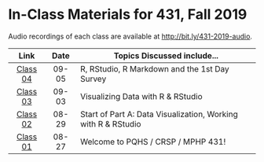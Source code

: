 # In-Class Materials for 431, Fall 2019

Audio recordings of each class are available at http://bit.ly/431-2019-audio.

Link | Date | Topics Discussed include...
:----------: | :----------: | ------------------------------------------------------------------------------
[Class 04](https://github.com/THOMASELOVE/2019-431/tree/master/CLASSES/CLASS04) | 09-05 | R, RStudio, R Markdown and the 1st Day Survey
[Class 03](https://github.com/THOMASELOVE/2019-431/tree/master/CLASSES/CLASS03) | 09-03 | Visualizing Data with R & RStudio
[Class 02](https://github.com/THOMASELOVE/2019-431/tree/master/CLASSES/CLASS02) | 08-29 | Start of Part A: Data Visualization, Working with R & RStudio
[Class 01](https://github.com/THOMASELOVE/2019-431/tree/master/CLASSES/CLASS01) | 08-27 | Welcome to PQHS / CRSP / MPHP 431!
